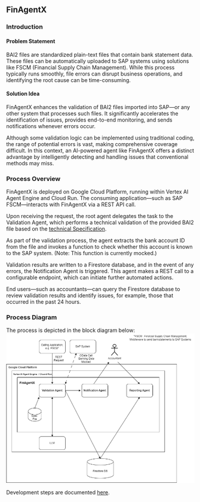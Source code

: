 ## FinAgentX

### Introduction

#### Problem Statement
BAI2 files are standardized plain-text files that contain bank statement data. These files can be automatically uploaded to SAP systems using solutions like FSCM (Financial Supply Chain Management). While this process typically runs smoothly, file errors can disrupt business operations, and identifying the root cause can be time-consuming.

#### Solution Idea
FinAgentX enhances the validation of BAI2 files imported into SAP—or any other system that processes such files. It significantly accelerates the identification of issues, provides end-to-end monitoring, and sends notifications whenever errors occur.

Although some validation logic can be implemented using traditional coding, the range of potential errors is vast, making comprehensive coverage difficult. In this context, an AI-powered agent like FinAgentX offers a distinct advantage by intelligently detecting and handling issues that conventional methods may miss.

### Process Overview
FinAgentX is deployed on Google Cloud Platform, running within Vertex AI Agent Engine and Cloud Run. The consuming application—such as SAP FSCM—interacts with FinAgentX via a REST API call.

Upon receiving the request, the root agent delegates the task to the Validation Agent, which performs a technical validation of the provided BAI2 file based on the [technical Specification](agent_x/resources/cash_management_2005.pdf).

As part of the validation process, the agent extracts the bank account ID from the file and invokes a function to check whether this account is known to the SAP system. (Note: This function is currently mocked.)

Validation results are written to a Firestore database, and in the event of any errors, the Notification Agent is triggered. This agent makes a REST call to a configurable endpoint, which can initiate further automated actions.

End users—such as accountants—can query the Firestore database to review validation results and identify issues, for example, those that occurred in the past 24 hours.

### Process Diagram
The process is depicted in the block diagram below:
![Process Overview](Files/BlockDiagram_vertex.png "Block Diagram")

Development steps are documented [here](DevelopmentGuide.md).